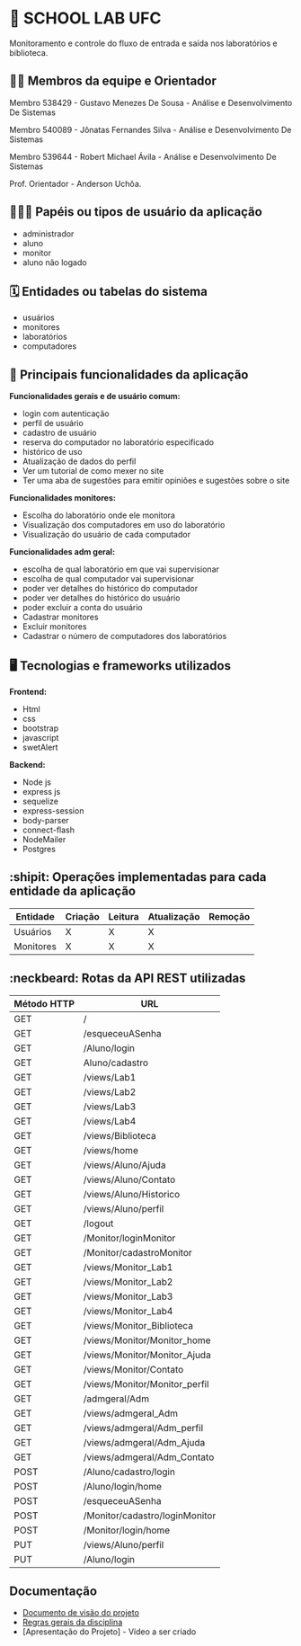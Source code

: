 # :checkered_flag: SCHOOL LAB UFC

Monitoramento e controle do fluxo de entrada e saída nos laboratórios e biblioteca.

## :technologist: Membros da equipe e Orientador

Membro 538429 - Gustavo Menezes De Sousa - Análise e Desenvolvimento De Sistemas

Membro 540089 - Jônatas Fernandes Silva - Análise e Desenvolvimento De Sistemas

Membro 539644 - Robert Michael Ávila - Análise e Desenvolvimento De Sistemas

Prof. Orientador - Anderson Uchôa.

## :people_holding_hands: Papéis ou tipos de usuário da aplicação

- administrador
- aluno
- monitor
- aluno não logado

## :spiral_calendar: Entidades ou tabelas do sistema

- usuários
- monitores
- laboratórios
- computadores

## :triangular_flag_on_post:	 Principais funcionalidades da aplicação

**Funcionalidades gerais e de usuário comum:**

- login com autenticação
- perfil de usuário 
- cadastro de usuário
- reserva do computador no laboratório especificado
- histórico de uso
- Atualização de dados do perfil
- Ver um tutorial de como mexer no site
- Ter uma aba de sugestões para emitir opiniões e sugestões sobre o site

**Funcionalidades monitores:**

- Escolha do laboratório onde ele monitora
- Visualização dos computadores em uso do laboratório
- Visualização do usuário de cada computador 

**Funcionalidades adm geral:**

- escolha de qual laboratório em que vai supervisionar
- escolha de qual computador vai supervisionar
- poder ver detalhes do histórico do computador
- poder ver detalhes do histórico do usuário 
- poder excluir a conta do usuário 
- Cadastrar monitores
- Excluir monitores
- Cadastrar o número de computadores dos laboratórios


## :desktop_computer: Tecnologias e frameworks utilizados

**Frontend:**

- Html
- css
- bootstrap 
- javascript 
- swetAlert

**Backend:**

- Node js
- express js
- sequelize
- express-session
- body-parser 
- connect-flash
- NodeMailer
- Postgres


## :shipit: Operações implementadas para cada entidade da aplicação


| Entidade| Criação | Leitura | Atualização | Remoção |
| --- | --- | --- | --- | --- |
| Usuários | X |  X  | X |  |
| Monitores | X |   X |  X | |

## :neckbeard: Rotas da API REST utilizadas

| Método HTTP | URL |
| --- | --- |
| GET | /|
| GET | /esqueceuASenha|
| GET | /Aluno/login|
| GET | Aluno/cadastro|
| GET | /views/Lab1|
| GET | /views/Lab2|
| GET | /views/Lab3|
| GET | /views/Lab4|
| GET | /views/Biblioteca|
| GET | /views/home|
| GET | /views/Aluno/Ajuda|
| GET | /views/Aluno/Contato|
| GET | /views/Aluno/Historico|
| GET | /views/Aluno/perfil|
| GET | /logout|
| GET | /Monitor/loginMonitor|
| GET | /Monitor/cadastroMonitor|
| GET | /views/Monitor_Lab1|
| GET | /views/Monitor_Lab2|
| GET | /views/Monitor_Lab3|
| GET | /views/Monitor_Lab4|
| GET | /views/Monitor_Biblioteca|
| GET | /views/Monitor/Monitor_home|
| GET | /views/Monitor/Monitor_Ajuda|
| GET | /views/Monitor/Contato|
| GET | /views/Monitor/Monitor_perfil|
| GET | /admgeral/Adm|
| GET | /views/admgeral_Adm|
| GET | /views/admgeral/Adm_perfil|
| GET | /views/admgeral/Adm_Ajuda|
| GET | /views/admgeral/Adm_Contato|
| POST | /Aluno/cadastro/login |
| POST | /Aluno/login/home |
| POST | /esqueceuASenha|
| POST | /Monitor/cadastro/loginMonitor|
| POST | /Monitor/login/home|
| PUT | /views/Aluno/perfil |
| PUT | /Aluno/login |

## Documentação
* [Documento de visão do projeto](https://github.com/jonatasfernandessilva7/PROJETO-INTEGRADOR-I/blob/main/documentsSchoolLab/TemplateDocumentodeVisão.doc.pdf)
* [Regras gerais da disciplina](https://github.com/anderson-uchoa/github-template-projeto-integrador/blob/main/docs/regras_gerais.pdf)
* [Apresentação do Projeto] - Vídeo a ser criado
